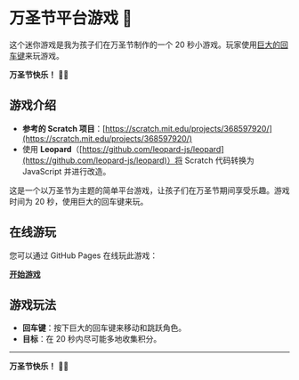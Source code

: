 # 万圣节平台游戏 🎃

这个迷你游戏是我为孩子们在万圣节制作的一个 20 秒小游戏。玩家使用[巨大的回车键](https://www.yodobashi.com/product/100000001008101321/)来玩游戏。

**万圣节快乐！** 🎃👻

## 游戏介绍

- **参考的 Scratch 项目**：[https://scratch.mit.edu/projects/368597920/](https://scratch.mit.edu/projects/368597920/)
- 使用 **Leopard**（[https://github.com/leopard-js/leopard](https://github.com/leopard-js/leopard)）将 Scratch 代码转换为 JavaScript 并进行改造。

这是一个以万圣节为主题的简单平台游戏，让孩子们在万圣节期间享受乐趣。游戏时间为 20 秒，使用巨大的回车键来玩。

## 在线游玩

您可以通过 GitHub Pages 在线玩此游戏：

[**开始游戏**](https://chuenlye.github.io/Halloween-platform-game/)

## 游戏玩法

- **回车键**：按下巨大的回车键来移动和跳跃角色。
- **目标**：在 20 秒内尽可能多地收集积分。

---

**万圣节快乐！** 🎃👻
